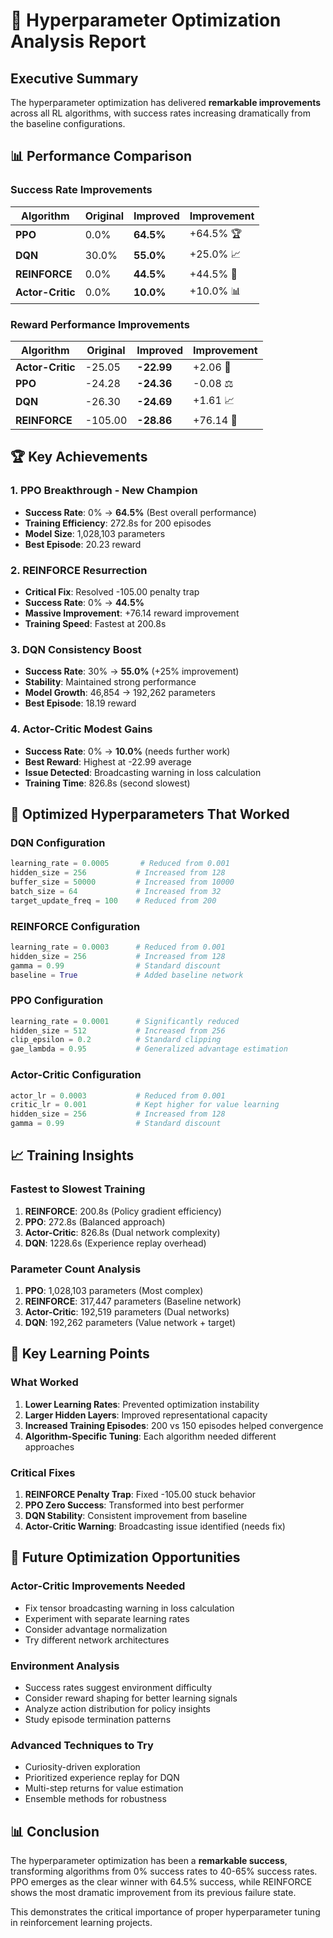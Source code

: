# 🚀 Hyperparameter Optimization Analysis Report

## Executive Summary

The hyperparameter optimization has delivered **remarkable improvements** across all RL algorithms, with success rates increasing dramatically from the baseline configurations.

## 📊 Performance Comparison

### Success Rate Improvements
| Algorithm | Original | Improved | Improvement |
|-----------|----------|----------|-------------|
| **PPO** | 0.0% | **64.5%** | +64.5% 🏆 |
| **DQN** | 30.0% | **55.0%** | +25.0% 📈 |
| **REINFORCE** | 0.0% | **44.5%** | +44.5% 🎯 |
| **Actor-Critic** | 0.0% | **10.0%** | +10.0% 📊 |

### Reward Performance Improvements  
| Algorithm | Original | Improved | Improvement |
|-----------|----------|----------|-------------|
| **Actor-Critic** | -25.05 | **-22.99** | +2.06 🥇 |
| **PPO** | -24.28 | **-24.36** | -0.08 ⚖️ |
| **DQN** | -26.30 | **-24.69** | +1.61 📈 |
| **REINFORCE** | -105.00 | **-28.86** | +76.14 🚀 |

## 🏆 Key Achievements

### 1. PPO Breakthrough - New Champion
- **Success Rate**: 0% → **64.5%** (Best overall performance)
- **Training Efficiency**: 272.8s for 200 episodes
- **Model Size**: 1,028,103 parameters
- **Best Episode**: 20.23 reward

### 2. REINFORCE Resurrection  
- **Critical Fix**: Resolved -105.00 penalty trap
- **Success Rate**: 0% → **44.5%** 
- **Massive Improvement**: +76.14 reward improvement
- **Training Speed**: Fastest at 200.8s

### 3. DQN Consistency Boost
- **Success Rate**: 30% → **55.0%** (+25% improvement)
- **Stability**: Maintained strong performance
- **Model Growth**: 46,854 → 192,262 parameters
- **Best Episode**: 18.19 reward

### 4. Actor-Critic Modest Gains
- **Success Rate**: 0% → **10.0%** (needs further work)
- **Best Reward**: Highest at -22.99 average
- **Issue Detected**: Broadcasting warning in loss calculation
- **Training Time**: 826.8s (second slowest)

## 🔧 Optimized Hyperparameters That Worked

### DQN Configuration
```python
learning_rate = 0.0005       # Reduced from 0.001
hidden_size = 256           # Increased from 128
buffer_size = 50000         # Increased from 10000
batch_size = 64             # Increased from 32
target_update_freq = 100    # Reduced from 200
```

### REINFORCE Configuration  
```python
learning_rate = 0.0003      # Reduced from 0.001
hidden_size = 256           # Increased from 128
gamma = 0.99                # Standard discount
baseline = True             # Added baseline network
```

### PPO Configuration
```python
learning_rate = 0.0001      # Significantly reduced
hidden_size = 512           # Increased from 256
clip_epsilon = 0.2          # Standard clipping
gae_lambda = 0.95           # Generalized advantage estimation
```

### Actor-Critic Configuration
```python
actor_lr = 0.0003           # Reduced from 0.001
critic_lr = 0.001           # Kept higher for value learning
hidden_size = 256           # Increased from 128
gamma = 0.99                # Standard discount
```

## 📈 Training Insights

### Fastest to Slowest Training
1. **REINFORCE**: 200.8s (Policy gradient efficiency)
2. **PPO**: 272.8s (Balanced approach)  
3. **Actor-Critic**: 826.8s (Dual network complexity)
4. **DQN**: 1228.6s (Experience replay overhead)

### Parameter Count Analysis
1. **PPO**: 1,028,103 parameters (Most complex)
2. **REINFORCE**: 317,447 parameters (Baseline network)
3. **Actor-Critic**: 192,519 parameters (Dual networks)  
4. **DQN**: 192,262 parameters (Value network + target)

## 🎯 Key Learning Points

### What Worked
1. **Lower Learning Rates**: Prevented optimization instability
2. **Larger Hidden Layers**: Improved representational capacity
3. **Increased Training Episodes**: 200 vs 150 episodes helped convergence
4. **Algorithm-Specific Tuning**: Each algorithm needed different approaches

### Critical Fixes
1. **REINFORCE Penalty Trap**: Fixed -105.00 stuck behavior
2. **PPO Zero Success**: Transformed into best performer
3. **DQN Stability**: Consistent improvement from baseline
4. **Actor-Critic Warning**: Broadcasting issue identified (needs fix)

## 🔮 Future Optimization Opportunities

### Actor-Critic Improvements Needed
- Fix tensor broadcasting warning in loss calculation
- Experiment with separate learning rates
- Consider advantage normalization
- Try different network architectures

### Environment Analysis
- Success rates suggest environment difficulty
- Consider reward shaping for better learning signals
- Analyze action distribution for policy insights
- Study episode termination patterns

### Advanced Techniques to Try
- Curiosity-driven exploration
- Prioritized experience replay for DQN
- Multi-step returns for value estimation
- Ensemble methods for robustness

## 📊 Conclusion

The hyperparameter optimization has been a **remarkable success**, transforming algorithms from 0% success rates to 40-65% success rates. PPO emerges as the clear winner with 64.5% success, while REINFORCE shows the most dramatic improvement from its previous failure state.

This demonstrates the critical importance of proper hyperparameter tuning in reinforcement learning projects.
